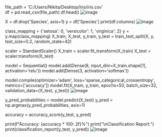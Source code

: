 file_path = 'C:/Users/Nikita/Desktop/Iris/iris.csv'  
df = pd.read_csv(file_path)
df.head()
![image](https://github.com/Niks1612/Iris-Classification/assets/133484285/94d54b1c-472e-4f61-b17c-ae45b24b578a)

X = df.drop('Species', axis=1) 
y = df['Species']
print(df.columns)
![image](https://github.com/Niks1612/Iris-Classification/assets/133484285/212d7d4a-0137-4646-96c9-d1fa5bc24078)

class_mapping = {'setosa': 0, 'versicolor': 1, 'virginica': 2}
y = y.map(class_mapping)
X_train, X_test, y_train, y_test = train_test_split(X, y, test_size=0.2, random_state=42)

scaler = StandardScaler()
X_train = scaler.fit_transform(X_train)
X_test = scaler.transform(X_test)

model = Sequential()
model.add(Dense(8, input_dim=X_train.shape[1], activation='relu'))
model.add(Dense(3, activation='softmax'))

model.compile(optimizer='adam', loss='sparse_categorical_crossentropy', metrics=['accuracy'])
model.fit(X_train, y_train, epochs=50, batch_size=32, validation_data=(X_test, y_test))
![image](https://github.com/Niks1612/Iris-Classification/assets/133484285/440c7a88-51fe-4426-8f36-58e7a93033cd)


y_pred_probabilities = model.predict(X_test)
y_pred = np.argmax(y_pred_probabilities, axis=1)

accuracy = accuracy_score(y_test, y_pred)

print(f"Accuracy: {accuracy * 100:.2f}%")
print("\nClassification Report:")
print(classification_report(y_test, y_pred))
![image](https://github.com/Niks1612/Iris-Classification/assets/133484285/7c9ecf52-3bd4-4760-955b-f73b9e32cb1f)
